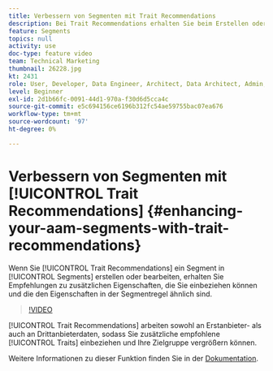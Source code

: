```yaml
---
title: Verbessern von Segmenten mit Trait Recommendations
description: Bei Trait Recommendations erhalten Sie beim Erstellen oder Bearbeiten eines Segments Empfehlungen zu zusätzlichen Eigenschaften, die Sie einbeziehen können und die den Eigenschaften in der Segmentregel ähnlich sind.
feature: Segments
topics: null
activity: use
doc-type: feature video
team: Technical Marketing
thumbnail: 26228.jpg
kt: 2431
role: User, Developer, Data Engineer, Architect, Data Architect, Admin, Leader
level: Beginner
exl-id: 2d1b66fc-0091-44d1-970a-f30d6d5cca4c
source-git-commit: e5c694156ce6196b312fc54ae59755bac07ea676
workflow-type: tm+mt
source-wordcount: '97'
ht-degree: 0%

---
```


# Verbessern von Segmenten mit [!UICONTROL Trait Recommendations] {#enhancing-your-aam-segments-with-trait-recommendations}

Wenn Sie [!UICONTROL Trait Recommendations] ein Segment in [!UICONTROL Segments] erstellen oder bearbeiten, erhalten Sie Empfehlungen zu zusätzlichen Eigenschaften, die Sie einbeziehen können und die den Eigenschaften in der Segmentregel ähnlich sind.

>[!VIDEO](https://video.tv.adobe.com/v/26228/?quality=12)

[!UICONTROL Trait Recommendations] arbeiten sowohl an Erstanbieter- als auch an Drittanbieterdaten, sodass Sie zusätzliche empfohlene [!UICONTROL Traits] einbeziehen und Ihre Zielgruppe vergrößern können.

Weitere Informationen zu dieser Funktion finden Sie in der [Dokumentation](https://experiencecloud.adobe.com/resources/help/en_US/aam/trait-recommendations.html).
